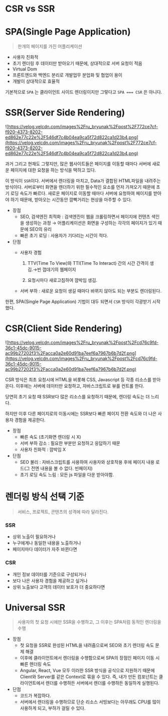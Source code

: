 # CSR vs SSR

# SPA(Single Page Application)

> 한개의 페이지를 가진 어플리케이션
> 
- 사용자 친화적
- 초기 렌더링 후 데이터만 받아오기 때문에, 상대적으로 서버 요청이 적음
- Virtual Dom
- 프론트엔드와 백엔드 분리로 개발업무 분업화 및 협업이 용이
- 개발이 상대적으로 효율적

기본적으로 `SPA` 는 클라이언트 사이드 렌더링이지만 그렇다고 `SPA === CSR` 은 아니다. 

# SSR(Server Side Rendering)

![https://velog.velcdn.com/images%2Fru_bryunak%2Fpost%2F772ce7cf-f920-4373-8202-ed862e77c22e%2F546df7c4b04ea9ca5f72d822ca1d23b4.png](https://velog.velcdn.com/images%2Fru_bryunak%2Fpost%2F772ce7cf-f920-4373-8202-ed862e77c22e%2F546df7c4b04ea9ca5f72d822ca1d23b4.png)

과거 그리고 현재도 그렇지만, 많은 웹사이트들은 페이지를 이동할 때마다 서버에 새로운 페이지에 대한 요청을 하는 방식을 택하고 있다.

이 방식이 `SSR`이다. 서버에서 렌더링을 마치고, Data가 결합된 HTML파일을 내려주는 방식이다. 서버로부터 화면을 렌더하기 위한 필수적인 요소를 먼저 가져오기 때문에 초기 로딩 속도가 빠르다.  새로운 페이지로 이동할 때마다 서버에 요청하여 페이지를 받아야 하기 때문에, 받아오는 시간동안 깜빡거리는 현상을 마주할 수 있다.

- 장점
    - SEO, 검색엔진 최적화 : 검색엔진이 웹을 크롤링하면서 페이지에 컨텐츠 색인을 생성하는 과정 → 어플리케이션은 화면을 구성하는 각각의 페이지가 있기 때문에 SEO의 유리
    - 빠른 초기 로딩 : 사용자가 기다리는 시간이 적다.
- 단점
    - 사용자 경험
        
        1) TTV(Time To View)와 TTI(Time To Interact) 간의 시간 간격이 생김.→빈 껍데기의 웹페이지
        
        2) 요청시마다 새로고침하여 깜박임 생김.
        
    - 서버 부하 : 새로운 요청이 생길 때마다 바뀌지 않아도 되는 부분도 렌더링된다.

한편, SPA(Single Page Application) 기법이 대두 되면서 `CSR` 방식이 각광받기 시작했다.

# CSR(Client Side Rendering)

![https://velog.velcdn.com/images%2Fru_bryunak%2Fpost%2Fcd76c9fd-36c1-45dc-9015-ac99b27202f3%2Facca0a2e60d91ba7eef6a7967b6b7d2f.png](https://velog.velcdn.com/images%2Fru_bryunak%2Fpost%2Fcd76c9fd-36c1-45dc-9015-ac99b27202f3%2Facca0a2e60d91ba7eef6a7967b6b7d2f.png)

CSR 방식은 최초 요청시에 HTML을 비롯해 CSS, Javascript 등 각종 리소스를 받아온다. 이후에는 서버에 데이터만 요청하고, 자바스크립트로 뷰를 컨트롤 한다.

당연히 초기 요청 때 SSR보다 많은 리소스를 요청하기 때문에, 렌더링 속도는 더 느리다.

하지만 이후 다른 페이지로의 이동시에는 SSR보다 빠른 페이지 전환 속도와 더 나은 사용자 경험을 제공한다.

- 장점
    - 빠른 속도 (초기화면 렌더링 시 X)
    - 서버 부하 감소 : 필요한 부분만 요청하고 응답하기 때문
    - 사용자 친화적 : 깜박임 X
- 단점
    - SEO 불리 : 자바스크립트를 사용하여 사용자와 상호작용 후에 페이지 내용 로드(그 전엔 내용을 볼 수 없다. 빈페이지)
    - 초기 로딩 속도 느림 : 모든 js 파일을 다운 받아야함.

# 렌더링 방식 선택 기준

> 서비스, 프로젝트, 콘텐츠의 성격에 따라 달라진다.
> 

### SSR

- 상위 노출이 필요하거나
- 누구에게나 동일한 내용을 노출하거나
- 페이지마다 데이터가 자주 바뀐다면

### CSR

- 개인 정보 데이터를 기준으로 구성되거나
- 보다 나은 사용자 경험을 제공하고 싶거나
- 상위 노출보다 고객의 데이터 보호가 더 중요하다면

# Universal SSR

> 사용자의 첫 요청 시에만 SSR을 수행하고, 그 이후는 SPA처럼 동적인 렌더링을 수행
> 
- 장점
    - 첫 요청을 SSR로 완성된 HTML을 내려줌으로써 SEO와 초기 렌더링 속도 문제 해결
    - 이후에 클라이언트에서 렌더링을 수행함으로써 SPA의 장점인 페이지 이동 시 빠른 렌더링 속도
    - Angular, React, Vue 모두 이러한 SSR 방식을 공식으로 지원하기 때문에 Client와 Server를 같은 Context로 묶을 수 있다. 즉, 내가 만든 컴포넌트는 클라이언트에서 렌더를 수행하든 서버에서 렌더를 수행하든 동일하게 실행된다.
- 단점
    - 코드가 복잡하다.
    - 서버에서 렌더링을 수행하므로 단순 리소스 서빙보다는 아무래도 CPU를 많이 사용하게 되고, 부하가 걸릴 수 있다.